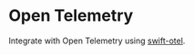 # Open Telemetry

Integrate with Open Telemetry using [swift-otel](https://github.com/swift-otel/swift-otel).
